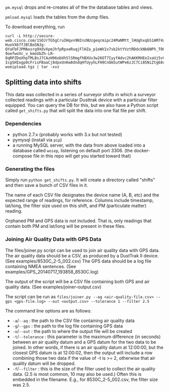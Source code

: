 `pm.mysql` drops and re-creates all of the the database tables and views.

`pmload.mysql` loads the tables from the dump files.


To download everything, run

```
curl -L http://secure-web.cisco.com/1SOJrTG5gCruIHqvn9NInzNUzgeqcmipc24MaNMtt_lHUghxqbS1AM74xmJBKbWk9l2sUqg7VcpeBmmcn4t8Rj5wo5FWwgrvhmFnkq76nYGcuHuAln-HuoVX67fJBlBoSNJg-QYaFbFJPMAosrg9XdvXpmJhfpRpxeRuqjFlHZa_p1eWV2x7sb2ktYVztRDdckNb6NPh_TOQPJKObX-9oefwoVc_v_kmoUbZh-LR-8qRPZDoXhpTMLBsJ7CAzH96obUh5lSRmgfhBXUv3w26OT7IyyfAdvc2hAKKRHEeIxaUj5vVGyeAMMg0M7FBvqEAXDB7XLosYBNI_fcTV1tfTDjhgy6ltBUpSv1Quvd-IcgSHIogp0cFrisFBaaCj8dpxUnHa8dndqHfUyyhLFH9CnOmSutWPe6zJC7Ci85NiZtg68rJV28OWbNiDWZ549O9lED857JYS6Sg5w0eGljoC3A/http%3A%2F%2Fwww.paulaoki.com%2Ftmp%2F130614-woeipload.tgz | tar -xvz
```

## Splitting data into shifts

This data was collected in a series of surveyor shifts in which a surveyor collected readings with a particular Dusttrak device with a particular filter equipped. You can query the DB for this, but we also have a Python script called `get_shifts.py` that will split the data into one flat file per shift.


### Dependencies

- python 2.7.x (probably works with 3.x but not tested)
- pymysql (install via `pip`)
- a running MySQL server, with the data from above loaded into a database called `woiep`, listening on default port 3306. (the docker-compose file in this repo will get you started toward that)

### Generating the files

Simply run `python get_shifts.py`. It will create a directory called "shifts" and then save a bunch of CSV files in it.

The name of each CSV file designates the device name (A, B, etc) and the expected range of readings, for reference. Columns include timestamp, lat/long, the filter size used on this shift, and PM (particulate matter) reading.

Orphaned PM and GPS data is *not* included. That is, only readings that contain both PM and lat/long will be present in these files.

### Joining Air Quality Data with GPS Data

The files/joiner.py script can be used to join air quality data with GPS data. The air quality data should be a CSV, as produced by a DustTrak II device. (See examples/8530C_2-5_002.csv) The GPS data should be a log file containing NMEA sentences. (See examples/GPS_20140717_193858_8530C.log)

The output of the script will be a CSV file containing both GPS and air quality data. (See examples/joiner-output.csv)

The script can be run as `files/joiner.py --aq <air-quality-file.csv> --gps <gps-file.log> --out <output.csv> --tolerance 1 --filter 2.5`

The command line options are as follows:

- `-a`/`--aq` : the path to the CSV file containing air quality data
- `-g`/`--gps` : the path to the log file containing GPS data
- `-o`/`--out` : the path to where the output file will be created
- `-t`/`--tolerance` : this parameter is the maximum difference (in seconds) between an air quality datum and a GPS datum for the two data to be joined. In other words, if there is an air quality datum at 12:00:00, but the closest GPS datum is at 12:00:02, then the output will include a row combining those two data if the value of -t is >= 2, otherwise that air quality datum will be dropped.
- `-f`/`--filter` : this is the size of the filter used to collect the air quality data. (2.5 is most common, 10 may also be used.) Often this is embedded in the filename. E.g., for 8530C_2-5_002.csv, the filter size was 2.5.


